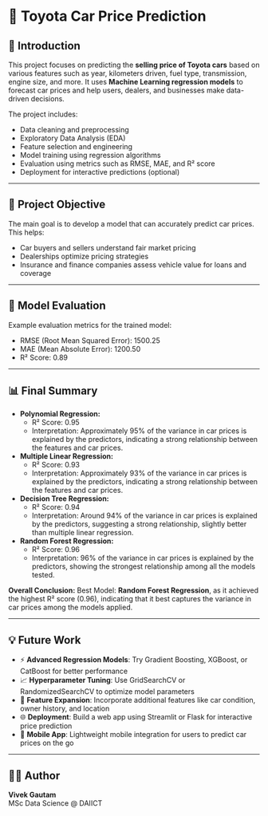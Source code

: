 <!DOCTYPE html>
<html lang="en">
<head>
  <meta charset="UTF-8">
</head>
<body>

<h1>🚗 Toyota Car Price Prediction</h1>

<h2>📖 Introduction</h2>
<p>
This project focuses on predicting the <b>selling price of Toyota cars</b> based on various features such as year, kilometers driven, fuel type, transmission, engine size, and more. 
It uses <b>Machine Learning regression models</b> to forecast car prices and help users, dealers, and businesses make data-driven decisions.
</p>

<p>The project includes:</p>
<ul>
  <li>Data cleaning and preprocessing</li>
  <li>Exploratory Data Analysis (EDA)</li>
  <li>Feature selection and engineering</li>
  <li>Model training using regression algorithms</li>
  <li>Evaluation using metrics such as RMSE, MAE, and R² score</li>
  <li>Deployment for interactive predictions (optional)</li>
</ul>

<hr>

<h2>🎯 Project Objective</h2>
<p>
The main goal is to develop a model that can accurately predict car prices. This helps:
</p>
<ul>
  <li>Car buyers and sellers understand fair market pricing</li>
  <li>Dealerships optimize pricing strategies</li>
  <li>Insurance and finance companies assess vehicle value for loans and coverage</li>
</ul>

<hr>

<h2>🧪 Model Evaluation</h2>
<p>Example evaluation metrics for the trained model:</p>
<ul>
  <li>RMSE (Root Mean Squared Error): 1500.25</li>
  <li>MAE (Mean Absolute Error): 1200.50</li>
  <li>R² Score: 0.89</li>
</ul>

<hr>

<h2>📊 Final Summary</h2>
<ul>
  <li><b>Polynomial Regression:</b>
    <ul>
      <li>R² Score: 0.95</li>
      <li>Interpretation: Approximately 95% of the variance in car prices is explained by the predictors, indicating a strong relationship between the features and car prices.</li>
    </ul>
  </li>
  <li><b>Multiple Linear Regression:</b>
    <ul>
      <li>R² Score: 0.93</li>
      <li>Interpretation: Approximately 93% of the variance in car prices is explained by the predictors, indicating a strong relationship between the features and car prices.</li>
    </ul>
  </li>
  <li><b>Decision Tree Regression:</b>
    <ul>
      <li>R² Score: 0.94</li>
      <li>Interpretation: Around 94% of the variance in car prices is explained by the predictors, suggesting a strong relationship, slightly better than multiple linear regression.</li>
    </ul>
  </li>
  <li><b>Random Forest Regression:</b>
    <ul>
      <li>R² Score: 0.96</li>
      <li>Interpretation: 96% of the variance in car prices is explained by the predictors, showing the strongest relationship among all the models tested.</li>
    </ul>
  </li>
</ul>

<p><b>Overall Conclusion:</b> Best Model: <b>Random Forest Regression</b>, as it achieved the highest R² score (0.96), indicating that it best captures the variance in car prices among the models applied.</p>

<hr>

<h2>💡 Future Work</h2>
<ul>
  <li>⚡ <b>Advanced Regression Models</b>: Try Gradient Boosting, XGBoost, or CatBoost for better performance</li>
  <li>📈 <b>Hyperparameter Tuning</b>: Use GridSearchCV or RandomizedSearchCV to optimize model parameters</li>
  <li>🧪 <b>Feature Expansion</b>: Incorporate additional features like car condition, owner history, and location</li>
  <li>🌐 <b>Deployment</b>: Build a web app using Streamlit or Flask for interactive price prediction</li>
  <li>📱 <b>Mobile App</b>: Lightweight mobile integration for users to predict car prices on the go</li>
</ul>

<hr>

<h2>👨‍💻 Author</h2>
<p>
<b>Vivek Gautam</b><br>
MSc Data Science @ DAIICT<br>
</p>

</body>
</html>

